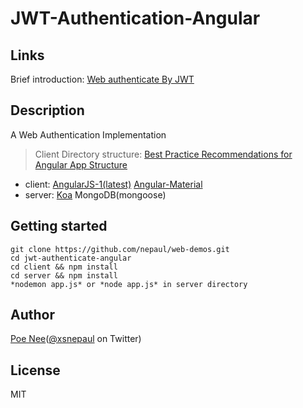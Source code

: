 # JWT-Authentication-Angular

## Links

Brief introduction: [Web authenticate By JWT](http://nepaul.github.io//2016/04/06/WEB-身份认证之-JWT/)

## Description

A Web Authentication Implementation

> Client Directory structure: [Best Practice Recommendations for Angular App Structure](https://docs.google.com/document/d/1XXMvReO8-Awi1EZXAXS4PzDzdNvV6pGcuaF4Q9821Es/pub)

* client: [AngularJS-1(latest)](https://angularjs.org/)              [Angular-Material](https://material.angularjs.org/latest/)
* server: [Koa](http://koajs.com/) MongoDB(mongoose)

## Getting started

```
git clone https://github.com/nepaul/web-demos.git
cd jwt-authenticate-angular
cd client && npm install
cd server && npm install
*nodemon app.js* or *node app.js* in server directory 
```

## Author

[Poe Nee](http://nepaul.github.io/)([@xsnepaul](https://twitter.com/xsnepaul) on Twitter)

## License
MIT
